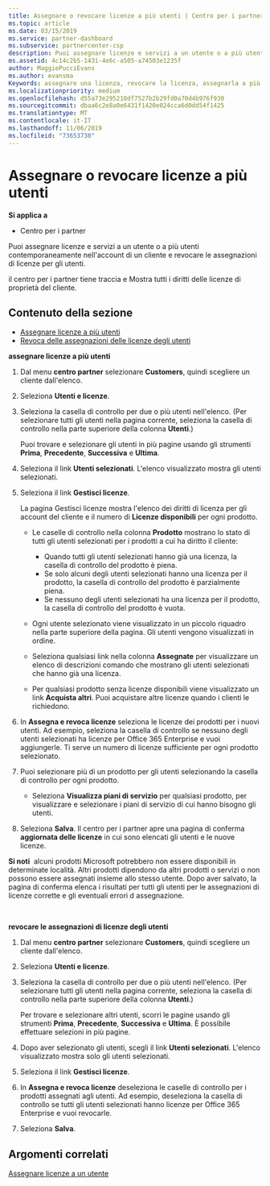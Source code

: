 ```yaml
---
title: Assegnare o revocare licenze a più utenti | Centro per i partner
ms.topic: article
ms.date: 03/15/2019
ms.service: partner-dashboard
ms.subservice: partnercenter-csp
description: Puoi assegnare licenze e servizi a un utente o a più utenti contemporaneamente nell'account di un cliente e revocare le assegnazioni di licenze per gli utenti.
ms.assetid: 4c14c2b5-1431-4e6c-a505-a74503e1235f
author: MaggiePucciEvans
ms.author: evansma
Keywords: assegnare una licenza, revocare la licenza, assegnarla a più utenti,
ms.localizationpriority: medium
ms.openlocfilehash: d55a73e295210df7527b2b29fd0a70d4b976f930
ms.sourcegitcommit: dbaa6c2e8a0e6431f1420e024cca6d0dd54f1425
ms.translationtype: MT
ms.contentlocale: it-IT
ms.lasthandoff: 11/06/2019
ms.locfileid: "73653730"
---
```

# <a name="assign-or-revoke-licenses-to-multiple-users"></a>Assegnare o revocare licenze a più utenti

**Si applica a**

-  Centro per i partner

Puoi assegnare licenze e servizi a un utente o a più utenti contemporaneamente nell'account di un cliente e revocare le assegnazioni di licenze per gli utenti.

il centro per i partner tiene traccia e Mostra tutti i diritti delle licenze di proprietà del cliente.

## <a name="in-this-section"></a>Contenuto della sezione


-   [Assegnare licenze a più utenti](#assign-licenses-to-groups)
-   [Revoca delle assegnazioni delle licenze degli utenti](#revoking-licenses)

<a href="" id="assign-licenses-to-groups"></a>
**assegnare licenze a più utenti**

1.  Dal menu **centro partner** selezionare **Customers**, quindi scegliere un cliente dall'elenco.
2.  Seleziona **Utenti e licenze**.
3.  Seleziona la casella di controllo per due o più utenti nell'elenco. (Per selezionare tutti gli utenti nella pagina corrente, seleziona la casella di controllo nella parte superiore della colonna **Utenti**.)

    Puoi trovare e selezionare gli utenti in più pagine usando gli strumenti **Prima**, **Precedente**, **Successiva** e **Ultima**.

4.  Seleziona il link **Utenti selezionati**. L'elenco visualizzato mostra gli utenti selezionati.
5.  Seleziona il link **Gestisci licenze**.

    La pagina Gestisci licenze mostra l'elenco dei diritti di licenza per gli account del cliente e il numero di **Licenze disponibili** per ogni prodotto.

    -   Le caselle di controllo nella colonna **Prodotto** mostrano lo stato di tutti gli utenti selezionati per i prodotti a cui ha diritto il cliente:

        -   Quando tutti gli utenti selezionati hanno già una licenza, la casella di controllo del prodotto è piena.
        -   Se solo alcuni degli utenti selezionati hanno una licenza per il prodotto, la casella di controllo del prodotto è parzialmente piena.
        -   Se nessuno degli utenti selezionati ha una licenza per il prodotto, la casella di controllo del prodotto è vuota.
    -   Ogni utente selezionato viene visualizzato in un piccolo riquadro nella parte superiore della pagina. Gli utenti vengono visualizzati in ordine.

    -   Seleziona qualsiasi link nella colonna **Assegnate** per visualizzare un elenco di descrizioni comando che mostrano gli utenti selezionati che hanno già una licenza.

    -   Per qualsiasi prodotto senza licenze disponibili viene visualizzato un link **Acquista altri**. Puoi acquistare altre licenze quando i clienti le richiedono.

6.  In **Assegna e revoca licenze** seleziona le licenze dei prodotti per i nuovi utenti. Ad esempio, seleziona la casella di controllo se nessuno degli utenti selezionati ha licenze per Office 365 Enterprise e vuoi aggiungerle. Ti serve un numero di licenze sufficiente per ogni prodotto selezionato.
7.  Puoi selezionare più di un prodotto per gli utenti selezionando la casella di controllo per ogni prodotto.
    -   Seleziona **Visualizza piani di servizio** per qualsiasi prodotto, per visualizzare e selezionare i piani di servizio di cui hanno bisogno gli utenti.

8.  Seleziona **Salva**. Il centro per i partner apre una pagina di conferma **aggiornata delle licenze** in cui sono elencati gli utenti e le nuove licenze.

**Si noti**  alcuni prodotti Microsoft potrebbero non essere disponibili in determinate località. Altri prodotti dipendono da altri prodotti o servizi o non possono essere assegnati insieme allo stesso utente. Dopo aver salvato, la pagina di conferma elenca i risultati per tutti gli utenti per le assegnazioni di licenze corrette e gli eventuali errori d assegnazione.

 

<a href="" id="revoking-licenses"></a>
**revocare le assegnazioni di licenze degli utenti**

1.  Dal menu **centro partner** selezionare **Customers**, quindi scegliere un cliente dall'elenco.
2.  Seleziona **Utenti e licenze**.
3.  Seleziona la casella di controllo per due o più utenti nell'elenco. (Per selezionare tutti gli utenti nella pagina corrente, seleziona la casella di controllo nella parte superiore della colonna **Utenti**.)

    Per trovare e selezionare altri utenti, scorri le pagine usando gli strumenti **Prima**, **Precedente**, **Successiva** e **Ultima**. È possibile effettuare selezioni in più pagine.

4.  Dopo aver selezionato gli utenti, scegli il link **Utenti selezionati**. L'elenco visualizzato mostra solo gli utenti selezionati.
5.  Seleziona il link **Gestisci licenze**.
6.  In **Assegna e revoca licenze** deseleziona le caselle di controllo per i prodotti assegnati agli utenti. Ad esempio, deseleziona la casella di controllo se tutti gli utenti selezionati hanno licenze per Office 365 Enterprise e vuoi revocarle.
7.  Seleziona **Salva**.

## <a name="related-topics"></a>Argomenti correlati


[Assegnare licenze a un utente](assign-licenses-to-users.md)

 

 



